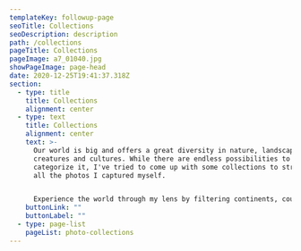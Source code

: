 ```yaml
---
templateKey: followup-page
seoTitle: Collections
seoDescription: description
path: /collections
pageTitle: Collections
pageImage: a7_01040.jpg
showPageImage: page-head
date: 2020-12-25T19:41:37.318Z
section:
  - type: title
    title: Collections
    alignment: center
  - type: text
    title: Collections
    alignment: center
    text: >-
      Our world is big and offers a great diversity in nature, landscapes,
      creatures and cultures. While there are endless possibilities to
      categorize it, I've tried to come up with some collections to structure
      all the photos I captured myself.


      Experience the world through my lens by filtering continents, countries and themes to not only display specific places on this planet, but also pay tribute to its diverse environments from desert lands to tropical coasts and urban spaces.
    buttonLink: ""
    buttonLabel: ""
  - type: page-list
    pageList: photo-collections
---
```

